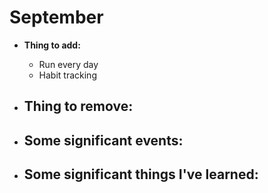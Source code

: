 # September

- **Thing to add:**
	- Run every day
	- Habit tracking

- **Thing to remove:**
	- 

- **Some significant events:**
	- 

- **Some significant things I've learned:**
	- 

